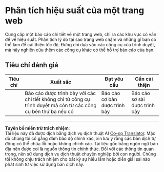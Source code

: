 <!--
CO_OP_TRANSLATOR_METADATA:
{
  "original_hash": "fc09b0fb314a5ab0507ba99216e6a843",
  "translation_date": "2025-08-27T22:22:32+00:00",
  "source_file": "5-browser-extension/3-background-tasks-and-performance/assignment.md",
  "language_code": "vi"
}
-->
# Phân tích hiệu suất của một trang web

Cung cấp một báo cáo chi tiết về một trang web, chỉ ra các khu vực có vấn đề về hiệu suất. Phân tích lý do tại sao trang web chậm và những gì bạn có thể làm để cải thiện tốc độ. Đừng chỉ dựa vào các công cụ của trình duyệt, mà hãy nghiên cứu thêm các công cụ khác có thể hỗ trợ báo cáo của bạn.

## Tiêu chí đánh giá

| Tiêu chí  | Xuất sắc                                                                                                  | Đạt yêu cầu                 | Cần cải thiện                 |
| --------- | --------------------------------------------------------------------------------------------------------- | --------------------------- | ----------------------------- |
|           | Báo cáo được trình bày với các chi tiết không chỉ từ công cụ trình duyệt mà còn từ các công cụ bên thứ ba nếu có | Báo cáo cơ bản được trình bày | Báo cáo sơ sài được trình bày |

---

**Tuyên bố miễn trừ trách nhiệm**:  
Tài liệu này đã được dịch bằng dịch vụ dịch thuật AI [Co-op Translator](https://github.com/Azure/co-op-translator). Mặc dù chúng tôi cố gắng đảm bảo độ chính xác, xin lưu ý rằng các bản dịch tự động có thể chứa lỗi hoặc không chính xác. Tài liệu gốc bằng ngôn ngữ bản địa nên được coi là nguồn thông tin chính thức. Đối với các thông tin quan trọng, nên sử dụng dịch vụ dịch thuật chuyên nghiệp bởi con người. Chúng tôi không chịu trách nhiệm cho bất kỳ sự hiểu lầm hoặc diễn giải sai nào phát sinh từ việc sử dụng bản dịch này.